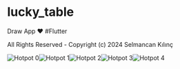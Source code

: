 # lucky_table

Draw App ❤ #Flutter

All Rights Reserved - Copyright (c) 2024 Selmancan Kılınç


![Hotpot 0](https://github.com/selmancanklnc/LuckyTable/assets/62688928/e0238eed-f9a3-47c4-892a-4ba6ca5e4479)![Hotpot 1](https://github.com/selmancanklnc/LuckyTable/assets/62688928/2a510e4a-b782-43ac-87f3-e3a9c92c89e9)![Hotpot 2](https://github.com/selmancanklnc/LuckyTable/assets/62688928/0679b3df-33e2-4e12-97f6-a632e96881d3)![Hotpot 3](https://github.com/selmancanklnc/LuckyTable/assets/62688928/b0eed011-e43e-4f14-bff9-04f858221d6e)![Hotpot 4](https://github.com/selmancanklnc/LuckyTable/assets/62688928/65d01283-accb-4f92-8897-47a80ff31b88)





